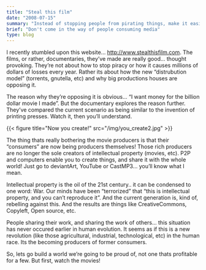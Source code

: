 ```yaml
---
title: "Steal this film"
date: "2008-07-15"
summary: "Instead of stopping people from pirating things, make it easier for them to access your creative content"
brief: "Don't come in the way of people consuming media"
type: blog
---
```


I recently stumbled upon this website… http://www.stealthisfilm.com. The films, or rather, documentaries, they’ve made are really good… thought provoking. They’re not about how to stop piracy or how it causes millions of dollars of losses every year. Rather its about how the new “distrubution model” (torrents, gnutella, etc) and why big productions houses are opposing it.

The reason why they’re opposing it is obvious… “I want money for the billion dollar movie I made”. But the documentary explores the reason further. They’ve compared the current scenario as being similar to the invention of printing presses. Watch it, then you’ll understand.

{{< figure title="Now you create!" src="/img/you_create2.jpg" >}}

The thing thats really bothering the movie producers is that their “consumers” are now being producers themselves! Those rich producers are no longer the sole creators of intellectual property (movies, etc). P2P and computers enable you to create things, and share it with the whole world! Just go to deviantArt, YouTube or CastMP3… you’ll know what I mean.

Intellectual property is the oil of the 21st century.. it can be condensed to one word: War. Our minds have been “terrorized” that “this is intellectual property, and you can’t reproduce it”. And the current generation is, kind of, rebelling against this. And the results are things like CreativeCommons, Copyleft, Open source, etc.

People sharing their work, and sharing the work of others… this situation has never occured earlier in human evolution. It seems as if this is a new revolution (like those agricultural, industrial, technological, etc) in the human race. Its the becoming producers of former consumers.

So, lets go build a world we’re going to be proud of, not one thats profitable for a few. But first, watch the movies!


